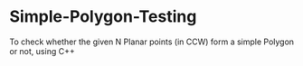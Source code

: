 # Simple-Polygon-Testing
To check whether the given N Planar points (in CCW) form a simple Polygon or not, using C++

